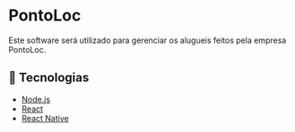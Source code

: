 # PontoLoc
Este software será utilizado para gerenciar os alugueis feitos pela empresa PontoLoc.
## :rocket: Tecnologias

- [Node.js](https://nodejs.org/en/)
- [React](https://reactjs.org/)
- [React Native](https://facebook.github.io/react-native/)

